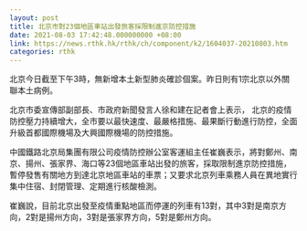 ```yaml
---
layout: post
title: 北京市對23個地區車站出發旅客採限制進京防控措施
date: 2021-08-03 17:42:48.000000000 +08:00
link: https://news.rthk.hk/rthk/ch/component/k2/1604037-20210803.htm
categories: rthk
---
```


北京今日截至下午3時，無新增本土新型肺炎確診個案。昨日則有1宗北京以外關聯本土病例。

北京市委宣傳部副部長、市政府新聞發言人徐和建在記者會上表示， 北京的疫情防控壓力持續增大，全市要以最快速度、最嚴格措施、最果斷行動進行防控，全面升級首都國際機場及大興國際機場的防控措施。

中國鐵路北京局集團有限公司疫情防控辦公室客運組主任崔巍表示，將對鄭州、南京、揚州、張家界、海口等23個地區車站出發的旅客，採取限制進京防控措施，暫停發售有關地方到達北京地區車站的車票；又要求北京列車乘務人員在異地實行集中住宿、封閉管理、定期進行核酸檢測。

崔巍說，目前北京出發至疫情重點地區而停運的列車有13對，其中3對是南京方向，2對是揚州方向，3對是張家界方向，5對是鄭州方向。
